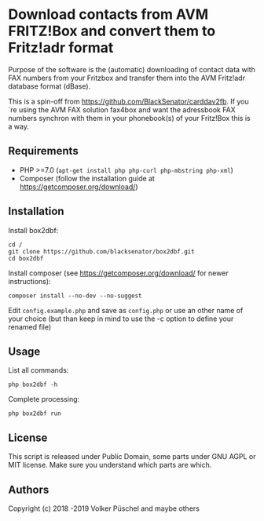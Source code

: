 # Download contacts from AVM FRITZ!Box and convert them to Fritz!adr format

Purpose of the software is the (automatic) downloading of contact data with FAX numbers from your Fritzbox and transfer them into the AVM Fritz!adr database format (dBase).

This is a spin-off from https://github.com/BlackSenator/carddav2fb. If you´re using the AVM FAX solution fax4box and want the adressbook FAX numbers synchron with them in your phonebook(s) of your Fritz!Box this is a way.

## Requirements

  * PHP >=7.0 (`apt-get install php php-curl php-mbstring php-xml`)
  * Composer (follow the installation guide at https://getcomposer.org/download/)

## Installation

Install box2dbf:

    cd /
    git clone https://github.com/blacksenator/box2dbf.git
    cd box2dbf

Install composer (see https://getcomposer.org/download/ for newer instructions):

    composer install --no-dev --no-suggest

Edit `config.example.php` and save as `config.php` or use an other name of your choice (but than keep in mind to use the -c option to define your renamed file)

## Usage

List all commands:

    php box2dbf -h

Complete processing:

    php box2dbf run

## License
This script is released under Public Domain, some parts under GNU AGPL or MIT license. Make sure you understand which parts are which.

## Authors
Copyright (c) 2018 -2019 Volker Püschel and maybe others